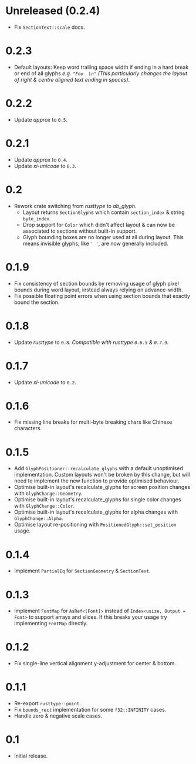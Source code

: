 # Unreleased (0.2.4)
* Fix `SectionText::scale` docs.

# 0.2.3
* Default layouts: Keep word trailing space width if ending in a hard break or end of all glyphs _e.g. `"Foo  \n"`_ _(This particularly changes the layout of right & centre aligned text ending in spaces)_. 

# 0.2.2
* Update _approx_ to `0.5`.

# 0.2.1
* Update _approx_ to `0.4`.
* Update _xi-unicode_ to `0.3`.

# 0.2
* Rework crate switching from _rusttype_ to _ab_glyph_.
  - Layout returns `SectionGlyph`s which contain `section_index` & string `byte_index`.
  - Drop support for `Color` which didn't affect layout & can now be associated to sections without built-in support.
  - Glyph bounding boxes are no longer used at all during layout. This means invisible glyphs, like `' '`, are now generally included.

# 0.1.9
* Fix consistency of section bounds by removing usage of glyph pixel bounds during word layout, instead always relying on advance-width.
* Fix possible floating point errors when using section bounds that exactly bound the section.

# 0.1.8
* Update _rusttype_ to `0.8`. _Compatible with rusttype `0.6.5` & `0.7.9`._

# 0.1.7
* Update _xi-unicode_ to `0.2`.

# 0.1.6
* Fix missing line breaks for multi-byte breaking chars like Chinese characters.

# 0.1.5
* Add `GlyphPositioner::recalculate_glyphs` with a default unoptimised implementation. Custom layouts won't be broken by this change, but will need to implement the new function to provide optimised behaviour.
* Optimise built-in layout's recalculate_glyphs for screen position changes with `GlyphChange::Geometry`.
* Optimise built-in layout's recalculate_glyphs for single color changes with `GlyphChange::Color`.
* Optimise built-in layout's recalculate_glyphs for alpha changes with `GlyphChange::Alpha`.
* Optimise layout re-positioning with `PositionedGlyph::set_position` usage.

# 0.1.4
* Implement `PartialEq` for `SectionGeometry` & `SectionText`.

# 0.1.3
* Implement `FontMap` for `AsRef<[Font]>` instead of `Index<usize, Output = Font>` to support arrays and slices. If this breaks your usage try implementing `FontMap` directly.

# 0.1.2
* Fix single-line vertical alignment y-adjustment for center & bottom.

# 0.1.1
* Re-export `rusttype::point`.
* Fix `bounds_rect` implementation for some `f32::INFINITY` cases.
* Handle zero & negative scale cases.

# 0.1
* Initial release.
